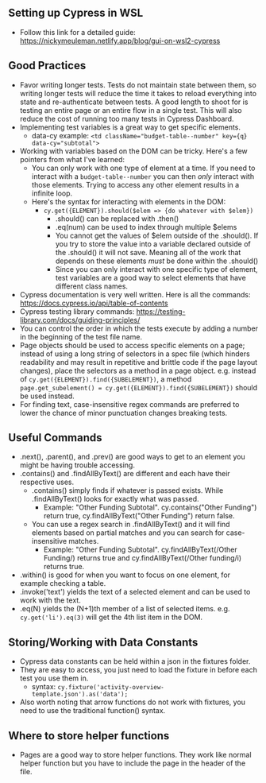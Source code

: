 ## Setting up Cypress in WSL
* Follow this link for a detailed guide: https://nickymeuleman.netlify.app/blog/gui-on-wsl2-cypress

## Good Practices
* Favor writing longer tests. Tests do not maintain state between them, so writing longer tests will reduce the time it takes to reload everything into state and re-authenticate between tests. A good length to shoot for is testing an entire page or an entire flow in a single test. This will also reduce the cost of running too many tests in Cypress Dashboard.
* Implementing test variables is a great way to get specific elements.
  * data-cy example: `<td className="budget-table--number" key={q} data-cy="subtotal">`
* Working with variables based on the DOM can be tricky. Here's a few pointers from what I've learned:
  * You can only work with one type of element at a time. If you need to interact with a `budget-table--number` you can then _only_ interact with those elements. Trying to access any other element results in a infinite loop. 
  * Here's the syntax for interacting with elements in the DOM:
    * `cy.get({ELEMENT}).should($elem => {do whatever with $elem})`
      * .should() can be replaced with .then()
      * .eq(num) can be used to index through multiple $elems
      * You cannot get the values of $elem outside of the .should(). If you try to store the value into a variable declared outside of the .should() it will not save. Meaning all of the work that depends on these elements _must_ be done within the .should()
      * Since you can only interact with one specific type of element, test variables are a good way to select elements that have different class names.
* Cypress documentation is very well written. Here is all the commands: https://docs.cypress.io/api/table-of-contents
* Cypress testing library commands: https://testing-library.com/docs/guiding-principles/
* You can control the order in which the tests execute by adding a number in the beginning of the test file name.
* Page objects should be used to access specific elements on a page; instead of using a long string of selectors in a spec file (which hinders readability and may result in repetitive and brittle code if the page layout changes), place the selectors as a method in a page object. e.g. instead of `cy.get({ELEMENT}).find({SUBELEMENT})`, a method `page.get_subelement() = cy.get({ELEMENT}).find({SUBELEMENT})` should be used instead.
* For finding text, case-insensitive regex commands are preferred to lower the chance of minor punctuation changes breaking tests.
     
## Useful Commands
* .next(), .parent(), and .prev() are good ways to get to an element you might be having trouble accessing.
* .contains() and .findAllByText() are different and each have their respective uses.
  * .contains() simply finds if whatever is passed exists. While .findAllByText() looks for exactly what was passed.
    * Example: "Other Funding Subtotal". cy.contains("Other Funding") return true, cy.findAllByText("Other Funding") return false.
  * You can use a regex search in .findAllByText() and it will find elements based on partial matches and you can search for case-insensitive matches.
    * Example: "Other Funding Subtotal". cy.findAllByText(/Other Funding/) returns true and cy.findAllByText(/Other funding/i) returns true.
* .within() is good for when you want to focus on one element, for example checking a table. 
* .invoke('text') yields the text of a selected element and can be used to work with the text.
* .eq(N) yields the (N+1)th member of a list of selected items. e.g. `cy.get('li').eq(3)` will get the 4th list item in the DOM.
## Storing/Working with Data Constants
* Cypress data constants can be held within a json in the fixtures folder. 
* They are easy to access, you just need to load the fixture in before each test you use them in.
  * syntax: `cy.fixture('activity-overview-template.json').as('data');`
* Also worth noting that arrow functions do not work with fixtures, you need to use the traditional function() syntax.
## Where to store helper functions
* Pages are a good way to store helper functions. They work like normal helper function but you have to include the page in the header of the file. 